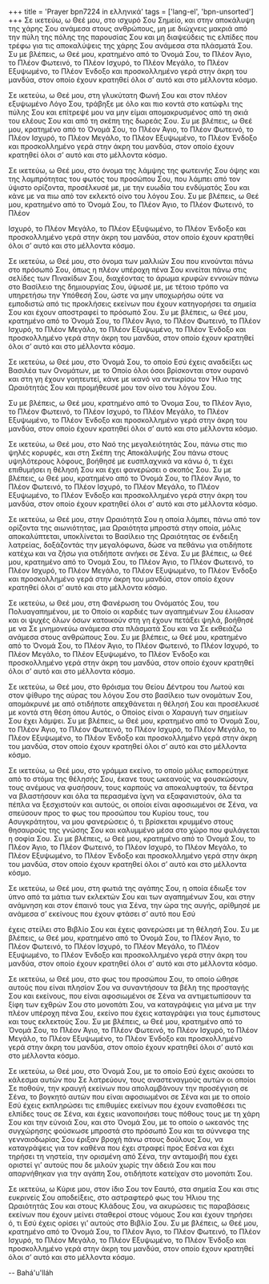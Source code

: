 +++
title = 'Prayer bpn7224 in ελληνικά'
tags = ['lang-el', 'bpn-unsorted']
+++
Σε ικετεύω, ω Θεέ µου, στο ισχυρό Σου Σηµείο, και στην αποκάλυψη της χάρης Σου ανάµεσα στους ανθρώπους, µη µε διώχνεις µακριά από την πύλη της πόλης της παρουσίας Σου και µη διαψεύδεις τις ελπίδες που τρέφω για τις αποκαλύψεις της χάρης Σου ανάµεσα στα πλάσµατά Σου. Συ µε βλέπεις, ω Θεέ µου, κρατηµένο από το Όνοµά Σου, το Πλέον Άγιο, το Πλέον Φωτεινό, το Πλέον Ισχυρό, το Πλέον Μεγάλο, το Πλέον Εξυψωµένο, το Πλέον Ένδοξο και προσκολληµένο γερά στην άκρη του µανδύα, στον οποίο έχουν κρατηθεί όλοι σ’ αυτό και στο µέλλοντα κόσµο.

Σε ικετεύω, ω Θεέ µου, στη γλυκύτατη Φωνή Σου και στον πλέον εξυψωµένο Λόγο Σου, τράβηξε µε όλο και πιο κοντά στο κατώφλι της πύλης Σου και επίτρεψέ µου να µην είµαι αποµακρυσµένος από τη σκιά του ελέους Σου και από τη σκέπη της δωρεάς Σου. Συ µε βλέπεις, ω Θεέ µου, κρατηµένο από το Όνοµά Σου, το Πλέον Άγιο, το Πλέον Φωτεινό, το Πλέον Ισχυρό, το Πλέον Μεγάλο, το Πλέον Εξυψωµένο, το Πλέον Ένδοξο και προσκολληµένο γερά στην άκρη του µανδύα, στον οποίο έχουν κρατηθεί όλοι σ’ αυτό και στο µέλλοντα κόσµο.

Σε ικετεύω, ω Θεέ µου, στο όνοµα της λάµψης της φωτεινής Σου όψης και της λαµπρότητας του φωτός του προσώπου Σου, που λάµπει από τον ύψιστο ορίζοντα, προσέλκυσέ µε, µε την ευωδία του ενδύµατός Σου και κάνε µε να πιω από τον εκλεκτό οίνο του λόγου Σου. Συ µε βλέπεις, ω Θεέ µου, κρατηµένο από το Όνοµά Σου, το Πλέον Άγιο, το Πλέον Φωτεινό, το Πλέον

Ισχυρό, το Πλέον Μεγάλο, το Πλέον Εξυψωµένο, το Πλέον Ένδοξο και προσκολληµένο γερά στην άκρη του µανδύα, στον οποίο έχουν κρατηθεί όλοι σ’ αυτό και στο µέλλοντα κόσµο.

Σε ικετεύω, ω Θεέ µου, στο όνοµα των µαλλιών Σου που κινούνται πάνω στο πρόσωπό Σου, όπως η πλέον υπέροχη πένα Σου κινείται πάνω στις σελίδες των Πινακίδων Σου, διαχέοντας το άρωµα κρυφών εννοιών πάνω στο Βασίλειο της δηµιουργίας Σου, ύψωσέ µε, µε τέτοιο τρόπο να υπηρετήσω την Υπόθεσή Σου, ώστε να µην υποχωρήσω ούτε να εµποδιστώ από τις προκλήσεις εκείνων που έχουν κατηγορήσει τα σηµεία Σου και έχουν αποστραφεί το πρόσωπό Σου. Συ µε βλέπεις, ω Θεέ µου, κρατηµένο από το Όνοµά Σου, το Πλέον Άγιο, το Πλέον Φωτεινό, το Πλέον Ισχυρό, το Πλέον Μεγάλο, το Πλέον Εξυψωµένο, το Πλέον Ένδοξο και προσκολληµένο γερά στην άκρη του µανδύα, στον οποίο έχουν κρατηθεί όλοι σ’ αυτό και στο µέλλοντα κόσµο.

Σε ικετεύω, ω Θεέ µου, στο Όνοµά Σου, το οποίο Εσύ έχεις αναδείξει ως Βασιλέα των Ονοµάτων, µε το Οποίο όλοι όσοι βρίσκονται στον ουρανό και στη γη έχουν γοητευτεί, κάνε µε ικανό να αντικρίσω τον Ήλιο της Ωραιότητάς Σου και προµήθευσέ µου τον οίνο του λόγου Σου.

Συ µε βλέπεις, ω Θεέ µου, κρατηµένο από το Όνοµα Σου, το Πλέον Άγιο, το Πλέον Φωτεινό, το Πλέον Ισχυρό, το Πλέον Μεγάλο, το Πλέον Εξυψωµένο, το Πλέον Ένδοξο και προσκολληµένο γερά στην άκρη του µανδύα, στον οποίο έχουν κρατηθεί όλοι σ’ αυτό και στο µέλλοντα κόσµο.

Σε ικετεύω, ω Θεέ µου, στο Ναό της µεγαλειότητάς Σου, πάνω στις πιο ψηλές κορυφές, και στη Σκέπη της Αποκάλυψής Σου πάνω στους υψηλότερους λόφους, βοήθησέ µε ευσπλαχνικά να κάνω ό, τι έχει επιθυµήσει η θέλησή Σου και έχει φανερώσει ο σκοπός Σου. Συ µε βλέπεις, ω Θεέ µου, κρατηµένο από το Όνοµά Σου, το Πλέον Άγιο, το Πλέον Φωτεινό, το Πλέον Ισχυρό, το Πλέον Μεγάλο, το Πλέον Εξυψωµένο, το Πλέον Ένδοξο και προσκολληµένο γερά στην άκρη του µανδύα, στον οποίο έχουν κρατηθεί όλοι σ’ αυτό και στο µέλλοντα κόσµο.

Σε ικετεύω, ω Θεέ µου, στην Ωραιότητά Σου η οποία λάµπει, πάνω από τον ορίζοντα της αιωνιότητας, µια Ωραιότητα µπροστά στην οποία, µόλις αποκαλύπτεται, υποκλίνεται το Βασίλειο της Ωραιότητας σε ένδειξη λατρείας, δοξάζοντάς την µεγαλόφωνα, δώσε να πεθάνω για οτιδήποτε κατέχω και να ζήσω για οτιδήποτε ανήκει σε Σένα. Συ µε βλέπεις, ω Θεέ µου, κρατηµένο από το Όνοµά Σου, το Πλέον Άγιο, το Πλέον Φωτεινό, το Πλέον Ισχυρό, το Πλέον Μεγάλο, το Πλέον Εξυψωµένο, το Πλέον Ένδοξο και προσκολληµένο γερά στην άκρη του µανδύα, στον οποίο έχουν κρατηθεί όλοι σ’ αυτό και στο µέλλοντα κόσµο.

Σε ικετεύω, ω Θεέ µου, στη Φανέρωση του Ονόµατός Σου, του Πολυαγαπηµένου, µε το Οποίο οι καρδιές των αγαπηµένων Σου έλιωσαν και οι ψυχές όλων όσων κατοικούν στη γη έχουν πετάξει ψηλά, βοήθησέ µε να Σε µνηµονεύω ανάµεσα στα πλάσµατά Σου και να Σε εκθειάζω ανάµεσα στους ανθρώπους Σου. Συ µε βλέπεις, ω Θεέ µου, κρατηµένο από το Όνοµά Σου, το Πλέον Άγιο, το Πλέον Φωτεινό, το Πλέον Ισχυρό, το Πλέον Μεγάλο, το Πλέον Εξυψωµένο, το Πλέον Ένδοξο και προσκολληµένο γερά στην άκρη του µανδύα, στον οποίο έχουν κρατηθεί όλοι σ’ αυτό και στο µέλλοντα κόσµο.

Σε ικετεύω, ω Θεέ µου, στο θρόισµα του Θείου ∆έντρου του Λωτού και στον ψίθυρο της αύρας του λόγου Σου στο βασίλειο των ονοµάτων Σου, αποµάκρυνέ µε από οτιδήποτε απεχθάνεται η θέλησή Σου και προσέλκυσέ µε κοντά στη θέση όπου Αυτός, ο Οποίος είναι ο Χαραυγή των σηµείων Σου έχει λάµψει. Συ µε βλέπεις, ω Θεέ µου, κρατηµένο από το Όνοµά Σου, το Πλέον Άγιο, το Πλέον Φωτεινό, το Πλέον Ισχυρό, το Πλέον Μεγάλο, το Πλέον Εξυψωµένο, το Πλέον Ένδοξο και προσκολληµένο γερά στην άκρη του µανδύα, στον οποίο έχουν κρατηθεί όλοι σ’ αυτό και στο µέλλοντα κόσµο.

Σε ικετεύω, ω Θεέ µου, στο γράµµα εκείνο, το οποίο µόλις εκπορεύτηκε από το στόµα της θέλησής Σου, έκανε τους ωκεανούς να φουσκώσουν, τους ανέµους να φυσήσουν, τους καρπούς να αποκαλυφτούν, τα δέντρα να βλαστήσουν και όλα τα περασµένα ίχνη να εξαφανιστούν, όλα τα πέπλα να ξεσχιστούν και αυτούς, οι οποίοι είναι αφοσιωµένοι σε Σένα, να σπεύσουν προς το φως του προσώπου του Κυρίου τους, του Ασυγκράτητου, να µου φανερώσεις ό, τι βρίσκεται κρυµµένο στους θησαυρούς της γνώσης Σου και καλυµµένο µέσα στο χώρο που φυλάγεται η σοφία Σου. Συ µε βλέπεις, ω Θεέ µου, κρατηµένο από το Όνοµά Σου, το Πλέον Άγιο, το Πλέον Φωτεινό, το Πλέον Ισχυρό, το Πλέον Μεγάλο, το Πλέον Εξυψωµένο, το Πλέον Ένδοξο και προσκολληµένο γερά στην άκρη του µανδύα, στον οποίο έχουν κρατηθεί όλοι σ’ αυτό και στο µέλλοντα κόσµο.

Σε ικετεύω, ω Θεέ µου, στη φωτιά της αγάπης Σου, η οποία έδιωξε τον ύπνο από τα µάτια των εκλεκτών Σου και των αγαπηµένων Σου, και στην ανάµνηση και στον έπαινό τους για Σένα, την ώρα της αυγής, αρίθµησέ µε ανάµεσα σ’ εκείνους που έχουν φτάσει σ’ αυτό που Εσύ

έχεις στείλει στο Βιβλίο Σου και έχεις φανερώσει µε τη θέλησή Σου. Συ µε βλέπεις, ω Θεέ µου, κρατηµένο από το Όνοµά Σου, το Πλέον Άγιο, το Πλέον Φωτεινό, το Πλέον Ισχυρό, το Πλέον Μεγάλο, το Πλέον Εξυψωµένο, το Πλέον Ένδοξο και προσκολληµένο γερά στην άκρη του µανδύα, στον οποίο έχουν κρατηθεί όλοι σ’ αυτό και στο µέλλοντα κόσµο.

Σε ικετεύω, ω Θεέ µου, στο φως του προσώπου Σου, το οποίο ώθησε αυτούς που είναι πλησίον Σου να συναντήσουν τα βέλη της προσταγής Σου και εκείνους, που είναι αφοσιωµένοι σε Σένα να αντιµετωπίσουν τα ξίφη των εχθρών Σου στο µονοπάτι Σου, να καταγράψεις για µένα µε την πλέον υπέροχη πένα Σου, εκείνο που έχεις καταγράψει για τους έµπιστους και τους εκλεκτούς Σου. Συ µε βλέπεις, ω Θεέ µου, κρατηµένο από το Όνοµά Σου, το Πλέον Άγιο, το Πλέον Φωτεινό, το Πλέον Ισχυρό, το Πλέον Μεγάλο, το Πλέον Εξυψωµένο, το Πλέον Ένδοξο και προσκολληµένο γερά στην άκρη του µανδύα, στον οποίο έχουν κρατηθεί όλοι σ’ αυτό και στο µέλλοντα κόσµο.

Σε ικετεύω, ω Θεέ µου, στο Όνοµά Σου, µε το οποίο Εσύ έχεις ακούσει το κάλεσµα αυτών που Σε λατρεύουν, τους αναστεναγµούς αυτών οι οποίοι Σε ποθούν, την κραυγή εκείνων που απολαµβάνουν την προσέγγιση σε Σένα, το βογκητό αυτών που είναι αφοσιωµένοι σε Σένα και µε το οποίο Εσύ έχεις εκπληρώσει τις επιθυµίες εκείνων που έχουν εναποθέσει τις ελπίδες τους σε Σένα, και έχεις ικανοποιήσει τους πόθους τους µε τη χάρη Σου και την εύνοιά Σου, και στο Όνοµά Σου, µε το οποίο ο ωκεανός της συγχώρησης φούσκωσε µπροστά στο πρόσωπό Σου και τα σύννεφα της γενναιοδωρίας Σου έριξαν βροχή πάνω στους δούλους Σου, να καταγράψεις για τον καθένα που έχει στραφεί προς Εσένα και έχει τηρήσει τη νηστεία, την ορισµένη από Σένα, την ανταµοιβή που έχει οριστεί γι’ αυτούς που δε µιλούν χωρίς την άδειά Σου και που απαρνήθηκαν για την αγάπη Σου, οτιδήποτε κατείχαν στο µονοπάτι Σου.

Σε ικετεύω, ω Κύριε µου, στον ίδιο Σου τον Εαυτό, στα σηµεία Σου και στις ευκρινείς Σου αποδείξεις, στο αστραφτερό φως του Ήλιου της Ωραιότητάς Σου και στους Κλάδους Σου, να ακυρώσεις τις παραβάσεις εκείνων που έχουν µείνει σταθεροί στους νόµους Σου και έχουν τηρήσει ό, τι Εσύ έχεις ορίσει γι’ αυτούς στο Βιβλίο Σου. Συ µε βλέπεις, ω Θεέ µου, κρατηµένο από το Όνοµά Σου, το Πλέον Άγιο, το Πλέον Φωτεινό, το Πλέον Ισχυρό, το Πλέον Μεγάλο, το Πλέον Εξυψωµένο, το Πλέον Ένδοξο και προσκολληµένο γερά στην άκρη του µανδύα, στον οποίο έχουν κρατηθεί όλοι σ’ αυτό και στο µέλλοντα κόσµο.

-- Bahá'u'lláh
